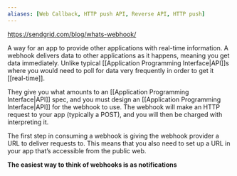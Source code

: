 ```yaml
---
aliases: [Web Callback, HTTP push API, Reverse API, HTTP push]
---
```


https://sendgrid.com/blog/whats-webhook/

A way for an app to provide other applications with real-time information. A webhook delivers data to other applications as it happens, meaning you get data immediately. Unlike typical [[Application Programming Interface|API]]s where you would need to poll for data very frequently in order to get it [[real-time]].

They give you what amounts to an [[Application Programming Interface|API]] spec, and you must design an [[Application Programming Interface|API]] for the webhook to use. The webhook will make an HTTP request to your app (typically a POST), and you will then be charged with interpreting it.

The first step in consuming a webhook is giving the webhook provider a URL to deliver requests to. This means that you also need to set up a URL in your app that’s accessible from the public web.

**The easiest way to think of webhooks is as notifications**
